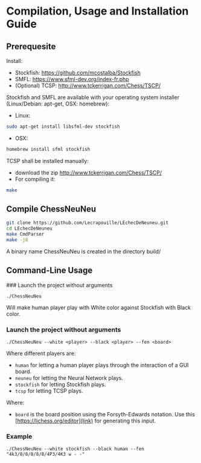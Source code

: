# Compilation, Usage and Installation Guide

## Prerequesite

Install:
* Stockfish: https://github.com/mcostalba/Stockfish
* SMFL: https://www.sfml-dev.org/index-fr.php
* (Optional) TCSP: http://www.tckerrigan.com/Chess/TSCP/

Stockfish and SMFL are available with your operating system installer (Linux/Debian: apt-get, OSX: homebrew):
* Linux: 
```sh
sudo apt-get install libsfml-dev stockfish
```
* OSX:
```sh
homebrew install sfml stockfish
```

TCSP shall be installed manually:
* download the zip http://www.tckerrigan.com/Chess/TSCP/
* For compiling it:
```sh
make
```

## Compile ChessNeuNeu

```sh
git clone https://github.com/Lecrapouille/LEchecDeNeuneu.git
cd LEchecDeNeuneu
make CmdParser
make -j8
```

A binary name ChessNeuNeu is created in the directory build/

## Command-Line Usage

### Launch the project without arguments

```
./ChessNeuNeu
```

Will make human player play with White color against Stockfish with Black color.


### Launch the project without arguments

```
./ChessNeuNeu --white <player> --black <player> --fen <board>
```

Where different players are:
* `human` for letting a human player plays through the interaction of a GUI board.
* `neuneu` for letting the Neural Network plays.
* `stockfish` for letting Stockfish plays.
* `tcsp` for letting TCSP plays.

Where:
* `board` is the board position using the Forsyth-Edwards notation. Use this [https://lichess.org/editor](link) for generating this input.

### Example

```
./ChessNeuNeu --white stockfish --black human --fen "4k3/8/8/8/8/8/4P3/4K3 w - -"
```